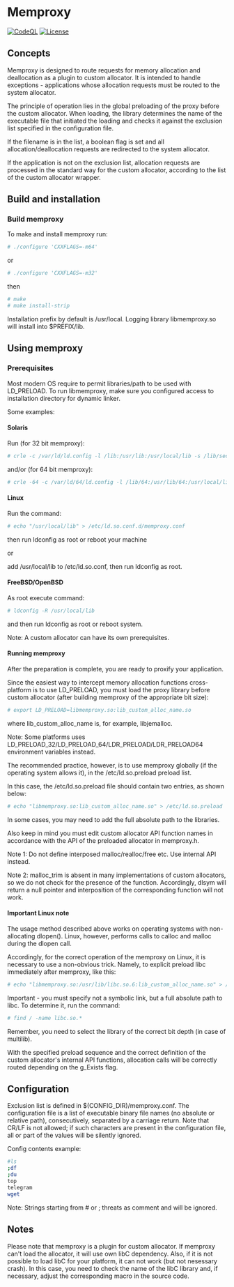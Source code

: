 # Memproxy
[![CodeQL](https://github.com/yvoinov/memproxy/actions/workflows/codeql-analysis.yml/badge.svg)](https://github.com/yvoinov/memproxy/actions/workflows/codeql-analysis.yml) [![License](https://img.shields.io/badge/License-BSD%203--Clause-blue.svg)](https://github.com/yvoinov/memproxy/blob/main/LICENSE)

## Concepts

Memproxy is designed to route requests for memory allocation and deallocation as a plugin to custom allocator. It is intended to handle exceptions - applications whose allocation requests must be routed to the system allocator.

The principle of operation lies in the global preloading of the proxy before the custom allocator. When loading, the library determines the name of the executable file that initiated the loading and checks it against the exclusion list specified in the configuration file.

If the filename is in the list, a boolean flag is set and all allocation/deallocation requests are redirected to the system allocator.

If the application is not on the exclusion list, allocation requests are processed in the standard way for the custom allocator, according to the list of the custom allocator wrapper.

## Build and installation


### Build memproxy

To make and install memproxy run:

```sh
# ./configure 'CXXFLAGS=-m64'
```
or
```sh
# ./configure 'CXXFLAGS=-m32'
```
then
```sh
# make
# make install-strip
```

Installation prefix by default is /usr/local. Logging library libmemproxy.so will install into $PREFIX/lib.

## Using memproxy

### Prerequisites

Most modern OS require to permit libraries/path to be used with LD_PRELOAD. To run libmemproxy, make sure you configured access to installation directory for dynamic linker.

Some examples:

#### Solaris
Run (for 32 bit memproxy):
```sh
# crle -c /var/ld/ld.config -l /lib:/usr/lib:/usr/local/lib -s /lib/secure:/usr/lib/secure:/usr/lib:/usr/local/lib
```
and/or (for 64 bit memproxy):
```sh
# crle -64 -c /var/ld/64/ld.config -l /lib/64:/usr/lib/64:/usr/local/lib -s /lib/secure/64:/usr/lib/secure/64:/usr/local/lib
```
#### Linux

Run the command:
```sh
# echo "/usr/local/lib" > /etc/ld.so.conf.d/memproxy.conf
```
then run ldconfig as root or reboot your machine

or

add /usr/local/lib to /etc/ld.so.conf, then run ldconfig as root.

#### FreeBSD/OpenBSD

As root execute command:
```sh
# ldconfig -R /usr/local/lib
```
and then run ldconfig as root or reboot system.

Note: A custom allocator can have its own prerequisites.

#### Running memproxy
After the preparation is complete, you are ready to proxify your application.

Since the easiest way to intercept memory allocation functions cross-platform is to use LD_PRELOAD, you must load the proxy library before custom allocator (after building memproxy of the appropriate bit size):
```sh
# export LD_PRELOAD=libmemproxy.so:lib_custom_alloc_name.so
```
where lib_custom_alloc_name is, for example, libjemalloc.

Note: Some platforms uses LD_PRELOAD_32/LD_PRELOAD_64/LDR_PRELOAD/LDR_PRELOAD64 environment variables instead.

The recommended practice, however, is to use memproxy globally (if the operating system allows it), in the /etc/ld.so.preload preload list.

In this case, the /etc/ld.so.preload file should contain two entries, as shown below:
```sh
# echo "libmemproxy.so:lib_custom_alloc_name.so" > /etc/ld.so.preload
```
In some cases, you may need to add the full absolute path to the libraries.

Also  keep  in  mind  you  must  edit  custom  allocator  API  function names in accordance with the API of the preloaded allocator in memproxy.h.

Note 1: Do not define interposed malloc/realloc/free etc. Use internal API instead.

Note 2: malloc_trim is absent in many implementations of custom allocators, so we do not check for the presence of the function. Accordingly, dlsym will return a null pointer and interposition of the corresponding function will not work.

#### Important Linux note
The usage method described above works on operating systems with non-allocating dlopen(). Linux, however, performs calls to calloc and malloc during the dlopen call.

Accordingly, for the correct operation of the memproxy on Linux, it is necessary to use a non-obvious trick. Namely, to explicit preload libc immediately after memproxy, like this:
```sh
# echo "libmemproxy.so:/usr/lib/libc.so.6:lib_custom_alloc_name.so" > /etc/ld.so.preload
```
Important - you must specify not a symbolic link, but a full absolute path to libc. To determine it, run the command:
```sh
# find / -name libc.so.*
```
Remember, you need to select the library of the correct bit depth (in case of multilib).

With the specified preload sequence and the correct definition of the custom allocator's internal API functions, allocation calls will be correctly routed depending on the g_Exists flag.

## Configuration

Exclusion list is defined in $(CONFIG_DIR)/memproxy.conf. The configuration file is a list of executable binary file names (no absolute or relative path), consecutively, separated by a carriage return. Note that CR/LF is not allowed; if such characters are present in the configuration file, all or part of the values will be silently ignored.

Config contents example:
```sh
#ls
;df
;du
top
telegram
wget
```
Note: Strings starting from # or ; threats as comment and will be ignored.

## Notes

Please  note  that  memproxy is a plugin for custom allocator. If memproxy can't load the allocator, it will use own libC dependency. Also, if it is not possible to  load  libC  for your platform, it can not work (but not nesessary crash). In this  case,  you  need  to check the name of the libC library and, if necessary, adjust the corresponding macro in the source code.
